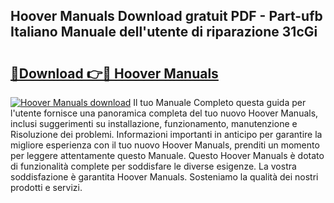 ## Hoover Manuals Download gratuit PDF - Part-ufb Italiano Manuale dell'utente di riparazione 31cGi

# <h2><a href="http://dfb4u7.blite.top/?on=Hoover+Manuals">🔗Download 👉🔴 Hoover Manuals</a></h2>

[![Hoover Manuals download](https://i.imgur.com/lujVjoI.png)](http://dfb4u7.blite.top/?on=Hoover+Manuals)
Il tuo Manuale Completo questa guida per l'utente fornisce una panoramica completa del tuo nuovo Hoover Manuals, inclusi suggerimenti su installazione, funzionamento, manutenzione e Risoluzione dei problemi. Informazioni importanti in anticipo per garantire la migliore esperienza con il tuo nuovo Hoover Manuals, prenditi un momento per leggere attentamente questo Manuale. Questo Hoover Manuals è dotato di funzionalità complete per soddisfare le diverse esigenze. La vostra soddisfazione è garantita Hoover Manuals. Sosteniamo la qualità dei nostri prodotti e servizi.

